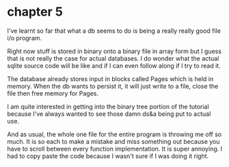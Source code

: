 # chapter 5

I've learnt so far that what a db seems to do is being a really really good file i/o program.

Right now stuff is stored in binary onto a binary file in array form but I guess that is not really the case for actual databases. I do wonder what the actual sqlite source code will be like and if I can even follow along if I try to read it.

The database already stores input in blocks called Pages which is held in memory. When the db wants to persist it, it will just write to a file, close the file then free memory for Pages.

I am quite interested in getting into the binary tree portion of the tutorial because I've always wanted to see those damn ds&a being put to actual use.

And as usual, the whole one file for the entire program is throwing me off so much. It is so each to make a mistake and miss something out because you have to scroll between every function implementation. It is super annoying. I had to copy paste the code because I wasn't sure if I was doing it right.
